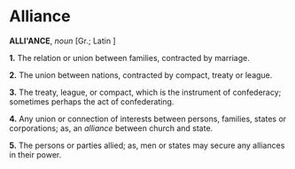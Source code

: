 # Alliance

**ALLI'ANCE**, _noun_ \[Gr.; Latin \]

**1.** The relation or union between families, contracted by marriage.

**2.** The union between nations, contracted by compact, treaty or league.

**3.** The treaty, league, or compact, which is the instrument of confederacy; sometimes perhaps the act of confederating.

**4.** Any union or connection of interests between persons, families, states or corporations; as, an _alliance_ between church and state.

**5.** The persons or parties allied; as, men or states may secure any alliances in their power.